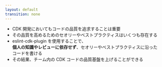 ```yaml
---
layout: default
transition: none
---
```


<section-title title="まとめ" />

<div class="_bullet">

- CDK 開発においてもコードの品質を追求することは重要
- その品質を高めるためのセオリーやベストプラクティスはいくつも存在する
- eslint-cdk-plugin を使用することで、  
**個人の知識やレビューに依存せず**、セオリーやベストプラクティスに沿ったコードを書ける
- その結果、チーム内の CDK コードの品質基盤を上げることができる

</div>
